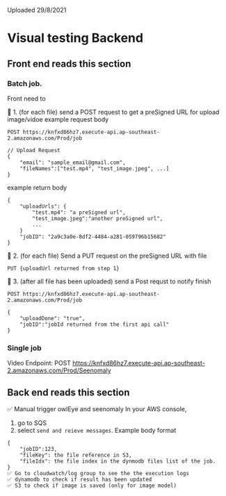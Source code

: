 Uploaded 29/8/2021

# Visual testing Backend

## Front end reads this section

### Batch job.

Front need to

🔵 1. (for each file) send a POST request to get a preSigned URL for upload image/vidoe
example request body

```
POST https://knfxd86hz7.execute-api.ap-southeast-2.amazonaws.com/Prod/job

// Upload Request
{
    "email": "sample_email@gmail.com",
    "fileNames":["test.mp4", "test_image.jpeg", ...]
}

```

example return body

```
{
    "uploadUrls": {
        "test.mp4": "a preSigned url",
        "test_image.jpeg":"another preSigned url",
        ...
    }
    "jobID": "2a9c3a0e-8df2-4484-a281-059796b15682"
}
```

🔵 2. (for each file) Send a PUT request on the preSigned URL with file

```
PUT {uploadUrl returned from step 1}
```

🔵 3. (after all file has been uploaded) send a Post requst to notify finish

```
POST https://knfxd86hz7.execute-api.ap-southeast-2.amazonaws.com/Prod/job

{
    "uploadDone": "true",
    "jobID":"jobId returned from the first api call"
}
```

### Single job

Video Endpoint: POST https://knfxd86hz7.execute-api.ap-southeast-2.amazonaws.com/Prod/Seenomaly

## Back end reads this section

✅ Manual trigger owlEye and seenomaly
In your AWS console,

1. go to SQS
2. select `send and reieve messages`.
   Example body format

```
{
    "jobID":123,
    "fileKey": the file reference in S3,
    "fileIdx": the file index in the dynmodb files list of the job.
}
✅ Go to cloudwatch/log group to see the the execution logs
✅ dynamodb to check if result has been updated
✅ S3 to check if image is saved (only for image model)

```